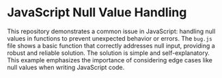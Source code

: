 # JavaScript Null Value Handling

This repository demonstrates a common issue in JavaScript: handling null values in functions to prevent unexpected behavior or errors.  The `bug.js` file shows a basic function that correctly addresses null input, providing a robust and reliable solution.  The solution is simple and self-explanatory.  This example emphasizes the importance of considering edge cases like null values when writing JavaScript code. 